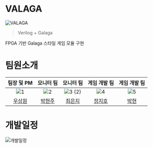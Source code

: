 # VALAGA
![VALAGA](https://github.com/user-attachments/assets/d5f2dd99-bbe4-4bc5-9880-9646f3e09e16)
>Verilog + Galaga

FPGA 기반 Galaga 스타일 게임 모듈 구현

# 팀원소개
|팀장 및 PM|모니터 팀|모니터 팀|게임 개발 팀|게임 개발 팀|
|:---:|:---:|:---:|:---:|:--:|
|![1](https://github.com/user-attachments/assets/4bc2a637-6315-448f-9aa7-787b25796d0b)|![2](https://github.com/user-attachments/assets/353d72d6-0793-4037-a421-6f62e656bdba)|![3 (2)](https://github.com/user-attachments/assets/3f66b00f-d81c-4c67-b09b-02172620af12)|![4](https://github.com/user-attachments/assets/07c7495f-bd46-496c-8de5-ae54a6c0a922)|![5](https://github.com/user-attachments/assets/f72157c8-6af1-4dbe-a99d-e50396e33219)|
|[우상원](https://github.com/yuyu0830)|[박현주](https://github.com/hyeonju0925)|[최은지](https://github.com/eunji433)|[정지호](https://github.com/LightningXQ)|[박현](https://github.com/ParkHyeon89)|

# 개발일정
![개발일정](https://github.com/user-attachments/assets/9734bc31-8119-4341-a92c-9b18bec2dd7d)

